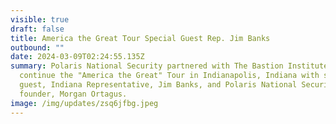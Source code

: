 ```yaml
---
visible: true
draft: false
title: America the Great Tour Special Guest Rep. Jim Banks
outbound: ""
date: 2024-03-09T02:24:55.135Z
summary: Polaris National Security partnered with The Bastion Institute to
  continue the "America the Great" Tour in Indianapolis, Indiana with special
  guest, Indiana Representative, Jim Banks, and Polaris National Security
  founder, Morgan Ortagus.
image: /img/updates/zsq6jfbg.jpeg
---
```

